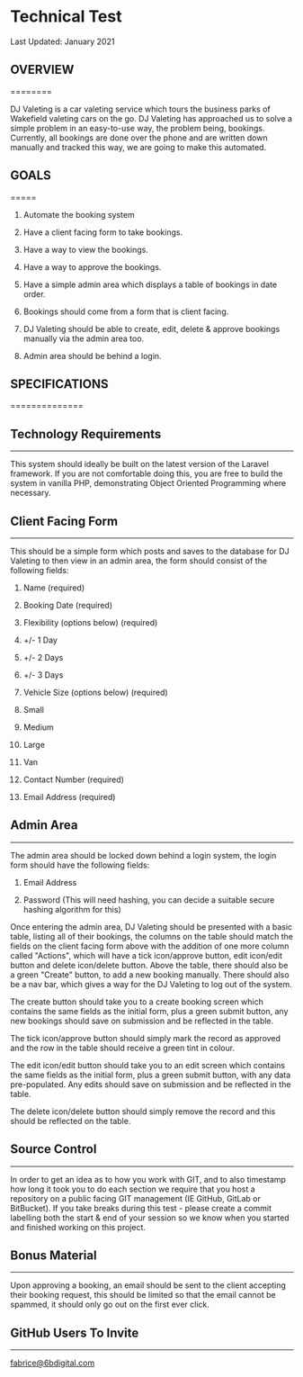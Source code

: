 # Technical Test

Last Updated: January 2021

## OVERVIEW
========

DJ Valeting is a car valeting service which tours the business parks of Wakefield valeting cars on the go. DJ Valeting has approached us to solve a simple problem in an easy-to-use way, the problem being, bookings. Currently, all bookings are done over the phone and are written down manually and tracked this way, we are going to make this automated.

## GOALS
=====

1.  Automate the booking system 

1.  Have a client facing form to take bookings.

2.  Have a way to view the bookings.

3.  Have a way to approve the bookings.

3.  Have a simple admin area which displays a table of bookings in date order.

1.  Bookings should come from a form that is client facing.

2.  DJ Valeting should be able to create, edit, delete & approve bookings manually via the admin area too.

3.  Admin area should be behind a login.

## SPECIFICATIONS
==============

## Technology Requirements
-----------------------

This system should ideally be built on the latest version of the Laravel framework. If you are not comfortable doing this, you are free to build the system in vanilla PHP, demonstrating Object Oriented Programming where necessary.

## Client Facing Form
------------------

This should be a simple form which posts and saves to the database for DJ Valeting to then view in an admin area, the form should consist of the following fields:

1.  Name (required)

2.  Booking Date (required)

3.  Flexibility (options below) (required)

1.  +/- 1 Day

2.  +/- 2 Days

3.  +/- 3 Days

5.  Vehicle Size (options below) (required)

1.  Small

2.  Medium

3.  Large

4.  Van

7.  Contact Number (required)

8.  Email Address (required)

## Admin Area
----------

The admin area should be locked down behind a login system, the login form should have the following fields:

1.  Email Address

2.  Password (This will need hashing, you can decide a suitable secure hashing algorithm for this)

Once entering the admin area, DJ Valeting should be presented with a basic table, listing all of their bookings, the columns on the table should match the fields on the client facing form above with the addition of one more column called "Actions", which will have a tick icon/approve button, edit icon/edit button and delete icon/delete button. Above the table, there should also be a green "Create" button, to add a new booking manually. There should also be a nav bar, which gives a way for the DJ Valeting to log out of the system.

The create button should take you to a create booking screen which contains the same fields as the initial form, plus a green submit button, any new bookings should save on submission and be reflected in the table.

The tick icon/approve button should simply mark the record as approved and the row in the table should receive a green tint in colour.

The edit icon/edit button should take you to an edit screen which contains the same fields as the initial form, plus a green submit button, with any data pre-populated. Any edits should save on submission and be reflected in the table.

The delete icon/delete button should simply remove the record and this should be reflected on the table.

## Source Control
--------------

In order to get an idea as to how you work with GIT, and to also timestamp how long it took you to do each section we require that you host a repository on a public facing GIT management (IE GitHub, GitLab or BitBucket). If you take breaks during this test - please create a commit labelling both the start & end of your session so we know when you started and finished working on this project.

## Bonus Material
--------------

Upon approving a booking, an email should be sent to the client accepting their booking request, this should be limited so that the email cannot be spammed, it should only go out on the first ever click.

## GitHub Users To Invite
----------------------

fabrice@6bdigital.com